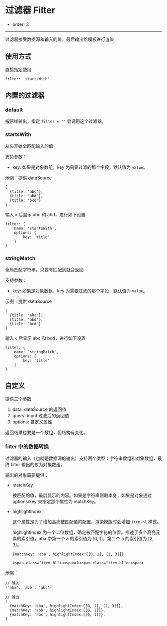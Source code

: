 # 过滤器 Filter

- order: 3

----

过滤器接受数据源和输入的值，最后输出给模板进行渲染

## 使用方式

直接指定使用

```
filter: 'startsWith'
```

## 内置的过滤器

### default

按原样输出，指定 `filter = ''` 会调用这个过滤器。

### startsWith

从头开始全匹配输入的值

支持参数：

 -  key: 如果是对象数组，key 为需要过滤的那个字段，默认值为 `value`。

示例：提供 dataSource

```
[
  {title: 'abc'},
  {title: 'abd'},
  {title: 'bcd'}
]
```

输入 `a` 后显示 abc 和 abd，进行如下设置

```
filter: {
    name: 'startsWith',
    options: {
        key: 'title'
    }
}
```

### stringMatch

全局匹配字符串，只要有匹配到就会返回

支持参数：

 -  key: 如果是对象数组，key 为需要过滤的那个字段，默认值为 `value`。

示例：提供 dataSource

```
[
  {title: 'abc'},
  {title: 'abd'},
  {title: 'bcd'}
]
```

输入 `c` 后显示 abc 和 bcd，进行如下设置

```
filter: {
    name: 'stringMatch',
    options: {
        key: 'title'
    }
}
```

## 自定义

提供三个参数

1. data: dataSource 的返回值
2. query: input 过滤后的返回值
3. options: 自定义属性

返回结果也要是一个数组，但结构有变化。

### filter 中的数据转换

过滤器的输入（也就是数据源的输出）支持两个类型：字符串数组和对象数组，最终 filter 输出的仅为对象数组。

输出的对象需要提供：

 -  matchKey

    被匹配的值，最后显示的内容。如果是字符串则取本身，如果是对象通过 options/key 来指定那个属性为 matchKey。

 -  highlightIndex

    这个属性是为了增加高亮被匹配值的配置，渲染模版时会增加 `item-hl` 样式。

    highlightIndex 为一个二位数组，确定被匹配字符的位置。描述了多个高亮元素的索引值，aba 中第一个 a 的索引值为 [0, 1]，第二个 a 的索引值为 [2, 3]。

    ```
    {matchKey: 'aba', highlightIndex:[[0, 1], [2, 3]]}
    ```

    ```
    <span class="item-hl">a<span>b<span class="item-hl">c<span>
    ```

示例：

```
// 输入
['aba', 'abb', 'abc']

// 输出
[
  {matchKey: 'aba', highlightIndex:[[0, 1], [2, 3]]},
  {matchKey: 'abb', highlightIndex:[[0, 1]]},
  {matchKey: 'abc', highlightIndex:[[0, 1]]},
]
```
